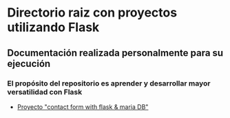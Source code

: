 # Directorio raiz con proyectos utilizando Flask


## Documentación realizada personalmente para su ejecución



### El propósito del repositorio es aprender y desarrollar mayor versatilidad con Flask


- [Proyecto &#34;contact form with flask &amp; maria DB&#34;](https://www.udemy.com/course/build-a-full-stack-contact-form-with-python-flask-mariadb "Recurso al curso dónde se realizó el proyecto")
